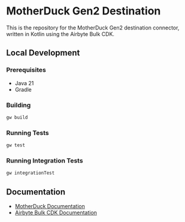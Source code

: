 # MotherDuck Gen2 Destination

This is the repository for the MotherDuck Gen2 destination connector, written in Kotlin using the Airbyte Bulk CDK.

## Local Development

### Prerequisites

- Java 21
- Gradle

### Building

```bash
gw build
```

### Running Tests

```bash
gw test
```

### Running Integration Tests

```bash
gw integrationTest
```

## Documentation

- [MotherDuck Documentation](https://motherduck.com/docs)
- [Airbyte Bulk CDK Documentation](https://github.com/airbytehq/airbyte/tree/master/airbyte-cdk/bulk)
